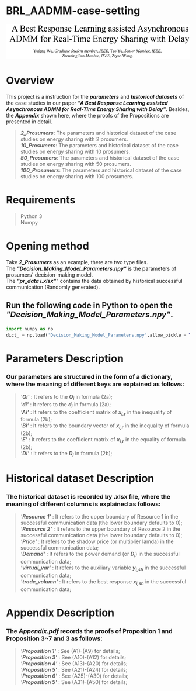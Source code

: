 # BRL_AADMM-case-setting

<div align="center">
  <img src = "title figure.png"/>
</div> 

# Overview  
This project is a instruction for the ***parameters*** and ***historical datasets*** of the case studies in our paper  ***"A Best Response Learning assisted Asynchronous ADMM for Real-Time Energy Sharing with Delay"***. Besides, the ***Appendix*** shown here, where the proofs of the Propositions are presented in detail.  

> _**2_Prosumers**_: The parameters and historical dataset of the case studies on energy sharing with 2 prosumers.  
> _**10_Prosumers**_: The parameters and historical dataset of the case studies on energy sharing with 10 prosumers.  
> _**50_Prosumers**_: The parameters and historical dataset of the case studies on energy sharing with 50 prosumers.  
> _**100_Prosumers**_: The parameters and historical dataset of the case studies on energy sharing with 100 prosumers.

# Requirements
>Python 3  
>Numpy  
# Opening method
Take _**2_Prosumers**_ as an example, there are two type files. <br>
The  ***"Decision_Making_Model_Parameters.npy"*** is the parameters of prosumers' decision-making model. <br>
The ***"pr_data i.xlsx"***" contains the data obtained by historical successful communication (Randomly generated).<br>

## Run the following code in Python to open the ***"Decision_Making_Model_Parameters.npy"***.
```Python
import numpy as np
dict_ = np.load('Decision_Making_Model_Parameters.npy',allow_pickle = True).item()
```
# Parameters Description
### Our parameters are structured in the form of a dictionary, where the meaning of different keys are explained as follows:  

>_**'Qi'**_ : It refers to the _**Q<sub>i</sub>**_ in formula (2a);  
>_**'di'**_ : It refers to the _**d<sub>i</sub>**_ in formula (2a);   
>_**'Ai'**_ : It refers to the coefficient matrix of _**x<sub>i,r</sub>**_ in the inequality of formula (2b);  
>_**'Bi'**_ : It refers to the boundary vector of _**x<sub>i,r</sub>**_ in the inequality of formula (2b);  
>_**'E'**_ : It refers to the coefficient matrix of _**x<sub>i,r</sub>**_ in the equality of formula (2b);  
>_**'Di'**_ : It refers to the _**D<sub>i</sub>**_ in formula (2b);  

# Historical dataset Description
### The historical dataset is recorded by .xlsx file, where the meaning of different columns is explained as follows:

>_**'Resource 1'**_ :  It refers to the upper boundary of Resource 1 in the successful communication data (the lower boundary defaults to 0);  
>_**'Resource 2'**_ :  It refers to the upper boundary of Resource 2 in the successful communication data (the lower boundary defaults to 0);    
>_**'Price'**_ :       It refers to the shadow price (or multiplier lamda) in the successful communication data;   
>_**'Demand'**_ :      It refers to the power demand (or _**D<sub>i</sub>**_) in the successful communication data;     
>_**'virtual_var'**_ : It refers to the auxiliary variable _**y<sub>i,sh</sub>**_ in the successful communication data;  
>_**'trade_volumn'**_ : It refers to the best response _**x<sub>i,sh</sub>**_ in the successful communication data;

# Appendix Description
### The ***Appendix.pdf*** records the proofs of Proposition 1 and Proposition 3~7 and 3 as follows:

>_**'Proposition 1'**_ : See (A1)-(A9) for details;  
>_**'Proposition 3'**_ : See (A10)-(A12) for details;  
>_**'Proposition 4'**_ : See (A13)-(A20) for details;  
>_**'Proposition 5'**_ : See (A21)-(A24) for details;  
>_**'Proposition 6'**_ : See (A25)-(A30) for details;  
>_**'Proposition 5'**_ : See (A31)-(A50) for details;  

